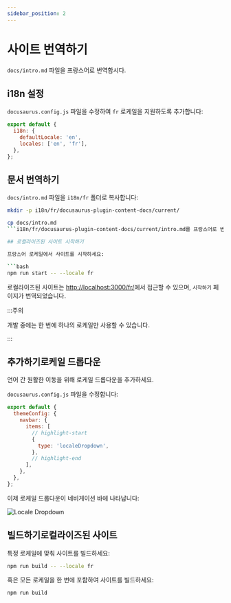 ```yaml
---
sidebar_position: 2
---
```


# 사이트 번역하기

`docs/intro.md` 파일을 프랑스어로 번역합시다.

## i18n 설정

`docusaurus.config.js` 파일을 수정하여 `fr` 로케일을 지원하도록 추가합니다:

```js title="docusaurus.config.js"
export default {
  i18n: {
    defaultLocale: 'en',
    locales: ['en', 'fr'],
  },
};
```

## 문서 번역하기

`docs/intro.md` 파일을 `i18n/fr` 폴더로 복사합니다:

```bash
mkdir -p i18n/fr/docusaurus-plugin-content-docs/current/

cp docs/intro.md
```i18n/fr/docusaurus-plugin-content-docs/current/intro.md를 프랑스어로 번역하십시오.

## 로컬라이즈된 사이트 시작하기

프랑스어 로케일에서 사이트를 시작하세요:

```bash
npm run start -- --locale fr
```

로컬라이즈된 사이트는 [http://localhost:3000/fr/](http://localhost:3000/fr/)에서 접근할 수 있으며, `시작하기` 페이지가 번역되었습니다.

:::주의

개발 중에는 한 번에 하나의 로케일만 사용할 수 있습니다.

:::

## 추가하기로케일 드롭다운

언어 간 원활한 이동을 위해 로케일 드롭다운을 추가하세요.

`docusaurus.config.js` 파일을 수정합니다:

```js title="docusaurus.config.js"
export default {
  themeConfig: {
    navbar: {
      items: [
        // highlight-start
        {
          type: 'localeDropdown',
        },
        // highlight-end
      ],
    },
  },
};
```

이제 로케일 드롭다운이 네비게이션 바에 나타납니다:

![Locale Dropdown](./img/localeDropdown.png)

## 빌드하기로컬라이즈된 사이트

특정 로케일에 맞춰 사이트를 빌드하세요:

```bash
npm run build -- --locale fr
```

혹은 모든 로케일을 한 번에 포함하여 사이트를 빌드하세요:

```bash
npm run build
```